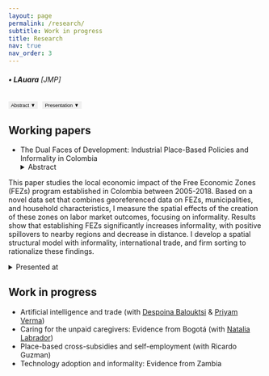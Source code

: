 ```yaml
---
layout: page
permalink: /research/
subtitle: Work in progress
title: Research
nav: true
nav_order: 3
---
```

###### **• LAuara** [JMP]
<button onclick="toggleContent('abstract1')" style="padding: 2px 5px; font-size: 0.7em; border: none; outline: none;">Abstract <span id="arrow-abstract1" class="arrow" style="font-size: inherit;">▼</span></button>
<button onclick="toggleContent('presentation1')" style="padding: 2px 5px; font-size: 0.7em; margin-left: 5px; border: none; outline: none;">Presentation <span id="arrow-presentation1" class="arrow">▼</span></button>

<div id="abstract1" style="display: none;">
    <p><p style="font-size: 0.85em; text-align: justify;"> Abstract:  </p></p>
</div>
<div id="presentation1" style="display: none;">
    <p><p style="font-size: 0.85em; text-align: justify;"> Presentation: </p></p>
</div>

## Working papers
- The Dual Faces of Development: Industrial Place-Based Policies and Informality in Colombia
  <details><summary>Abstract</summary> <p> 
This paper studies the local economic impact of the Free Economic Zones (FEZs) program established in Colombia between 2005-2018. Based on a novel data set that combines georeferenced data on FEZs, municipalities, and household characteristics, I measure the spatial effects of the creation of these zones on labor market outcomes, focusing on informality. Results show that establishing FEZs significantly increases informality, with positive spillovers to nearby regions and decrease in distance. I develop a spatial structural model with informality, international trade, and firm sorting to rationalize these findings.  </p></details>
   <details><summary>Presented at</summary> <p> 
      AMSE PhD seminar, QMUL workshop 2024, Urban Economic Association Summer School 2024, LAGV 2024, Konstanz Brown Bag Seminar, French Japanese Conference 2024, Junior Workshop ENS de Lyon 2024
  </p></details>
  
## Work in progress

- Artificial intelligence and trade (with [Despoina Balouktsi](https://sites.google.com/site/desbalouktsi/home) & [Priyam Verma](https://sites.google.com/view/priyamverma))
- Caring for the unpaid caregivers: Evidence from Bogotá (with [Natalia Labrador](https://sites.google.com/view/natalialabradorbernate/home))
- Place-based cross-subsidies and self-employment (with Ricardo Guzman)
- Technology adoption and informality: Evidence from Zambia
